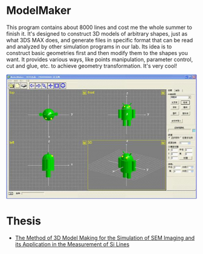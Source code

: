 # ModelMaker
This program contains about 8000 lines and cost me the whole summer to finish it. It's designed to construct 3D models of arbitrary shapes, just as what 3DS MAX does, and generate files in specific format that can be read and analyzed by other simulation programs in our lab. Its idea is to construct basic geometries first and then modify them to the shapes you want. It provides various ways, like points manipulation, parameter control, cut and glue, etc. to achieve geometry transformation. It's very cool!

![ModelMaker](ModelMaker.jpg)

# Thesis
- [The Method of 3D Model Making for the Simulation of SEM Imaging and its Application in the Measurement of Si Lines](Report.pdf)